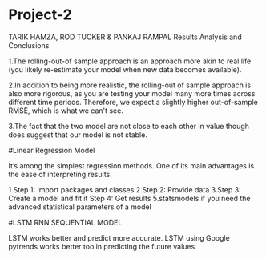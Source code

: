 # Project-2
TARIK HAMZA, ROD TUCKER &amp; PANKAJ RAMPAL
Results Analysis and Conclusions

1.The rolling-out-of sample approach is an approach more akin to real life (you likely re-estimate your model when new data becomes available).

2.In addition to being more realistic, the rolling-out of sample approach is also more rigorous, as you are testing your model many more times across different time periods. Therefore, we expect a slightly higher out-of-sample RMSE, which is what we can't see.

3.The fact that the two model are not close to each other in value though does suggest that our model is not stable.

#Linear Regression Model

It’s among the simplest regression methods. One of its main advantages is the ease of interpreting results.

1.Step 1: Import packages and classes
2.Step 2: Provide data
3.Step 3: Create a model and fit it
Step 4: Get results
5.statsmodels if you need the advanced statistical parameters of a model

#LSTM RNN SEQUENTIAL MODEL

LSTM works better and predict more accurate.
LSTM using Google pytrends works better too in predicting the future values
